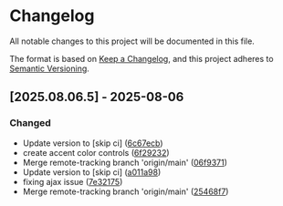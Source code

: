 # Changelog

All notable changes to this project will be documented in this file.

The format is based on [Keep a Changelog](https://keepachangelog.com/en/1.0.0/),
and this project adheres to [Semantic Versioning](https://semver.org/spec/v2.0.0.html).

## [2025.08.06.5] - 2025-08-06

### Changed

* Update version to  [skip ci] ([6c67ecb](https://github.com/N6REJ/mod_bearslivesearch/commit/6c67ecb))
* create accent color controls ([6f29232](https://github.com/N6REJ/mod_bearslivesearch/commit/6f29232))
* Merge remote-tracking branch 'origin/main' ([06f9371](https://github.com/N6REJ/mod_bearslivesearch/commit/06f9371))
* Update version to  [skip ci] ([a011a98](https://github.com/N6REJ/mod_bearslivesearch/commit/a011a98))
* fixing ajax issue ([7e32175](https://github.com/N6REJ/mod_bearslivesearch/commit/7e32175))
* Merge remote-tracking branch 'origin/main' ([25468f7](https://github.com/N6REJ/mod_bearslivesearch/commit/25468f7))

